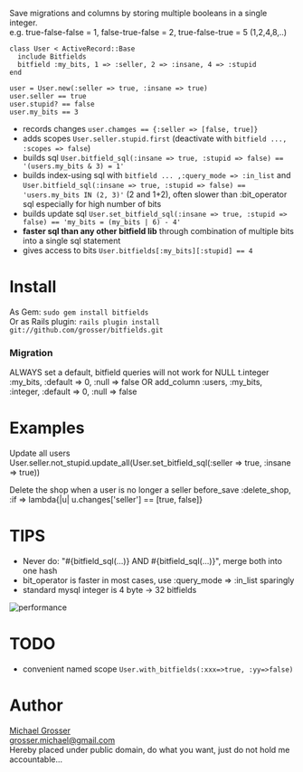 Save migrations and columns by storing multiple booleans in a single integer.  
e.g. true-false-false = 1, false-true-false = 2,  true-false-true = 5 (1,2,4,8,..)

    class User < ActiveRecord::Base
      include Bitfields
      bitfield :my_bits, 1 => :seller, 2 => :insane, 4 => :stupid
    end

    user = User.new(:seller => true, :insane => true)
    user.seller == true
    user.stupid? == false
    user.my_bits == 3

 - records changes `user.chamges == {:seller => [false, true]}`
 - adds scopes `User.seller.stupid.first` (deactivate with `bitfield ..., :scopes => false`)
 - builds sql `User.bitfield_sql(:insane => true, :stupid => false) == '(users.my_bits & 3) = 1'`
 - builds index-using sql with `bitfield ... ,:query_mode => :in_list` and `User.bitfield_sql(:insane => true, :stupid => false) == 'users.my_bits IN (2, 3)'` (2 and 1+2), often slower than :bit_operator sql especially for high number of bits
 - builds update sql `User.set_bitfield_sql(:insane => true, :stupid => false) == 'my_bits = (my_bits | 6) - 4'`
 - **faster sql than any other bitfield lib** through combination of multiple bits into a single sql statement
 - gives access to bits `User.bitfields[:my_bits][:stupid] == 4`

Install
=======
As Gem: ` sudo gem install bitfields `  
Or as Rails plugin: ` rails plugin install git://github.com/grosser/bitfields.git `

### Migration
ALWAYS set a default, bitfield queries will not work for NULL
    t.integer :my_bits, :default => 0, :null => false
    OR
    add_column :users, :my_bits, :integer, :default => 0, :null => false

Examples
========
Update all users
    User.seller.not_stupid.update_all(User.set_bitfield_sql(:seller => true, :insane => true))

Delete the shop when a user is no longer a seller
    before_save :delete_shop, :if => lambda{|u| u.changes['seller'] == [true, false]}

TIPS
====
 - Never do: "#{bitfield_sql(...)} AND #{bitfield_sql(...)}", merge both into one hash
 - bit_operator is faster in most cases, use :query_mode => :in_list sparingly
 - standard mysql integer is 4 byte -> 32 bitfields

![performance](http://chart.apis.google.com/chart?chtt=bit-operator+vs+IN+--+with+index&chd=s:CEGIKNPRUW,DEHJLOQSVX,CFHKMPSYXZ,DHJMPSVYbe,DHLPRVZbfi,FKOUZeinsx,FLQWbglqw2,HNTZfkqw19,BDEGHJLMOP,BDEGIKLNOQ,BDFGIKLNPQ,BDFGILMNPR,BDFHJKMOQR,BDFHJLMOQS,BDFHJLNPRT,BDFHJLNPRT&chxt=x,y&chxl=0:|100K|200K|300K|400K|500K|600K|700K|800K|900K|1000K|1:|0|1441.671ms&cht=lc&chs=600x500&chdl=2bits+%28in%29|3bits+%28in%29|4bits+%28in%29|6bits+%28in%29|8bits+%28in%29|10bits+%28in%29|12bits+%28in%29|14bits+%28in%29|2bits+%28bit%29|3bits+%28bit%29|4bits+%28bit%29|6bits+%28bit%29|8bits+%28bit%29|10bits+%28bit%29|12bits+%28bit%29|14bits+%28bit%29&chco=0000ff,0000ee,0000dd,0000cc,0000bb,0000aa,000099,000088,ff0000,ee0000,dd0000,cc0000,bb0000,aa0000,990000,880000)

TODO
====
 - convenient named scope `User.with_bitfields(:xxx=>true, :yy=>false)`

Author
======
[Michael Grosser](http://pragmatig.wordpress.com)  
grosser.michael@gmail.com  
Hereby placed under public domain, do what you want, just do not hold me accountable...
